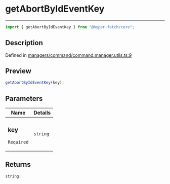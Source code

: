 # getAbortByIdEventKey

<div class="api-docs__separator">

---

</div><div class="api-docs__import">

```ts
import { getAbortByIdEventKey } from "@hyper-fetch/core";
```

</div><div class="api-docs__section">

## Description

</div><div class="api-docs__description"><span class="api-docs__do-not-parse">

</span></div><p class="api-docs__definition">

Defined in
[managers/command/command.manager.utils.ts:9](https://github.com/BetterTyped/hyper-fetch/blob/3fe127e9/packages/core/src/managers/command/command.manager.utils.ts#L9)

</p><div class="api-docs__section">

## Preview

</div><div class="api-docs__preview fn">

```ts
getAbortByIdEventKey(key);
```

</div><div class="api-docs__section">

## Parameters

</div>
<div class="api-docs__parameters">
<table>
<thead><tr><th>Name</th><th>Details</th></tr></thead>
<tbody><tr param-data="key"><td class="api-docs__param-name required">

### key

`Required`

</td><td class="api-docs__param-type">

`string`

</td></tr></tbody></table></div><div class="api-docs__section">

## Returns

</div><div class="api-docs__returns">

```ts
string;
```

</div>
